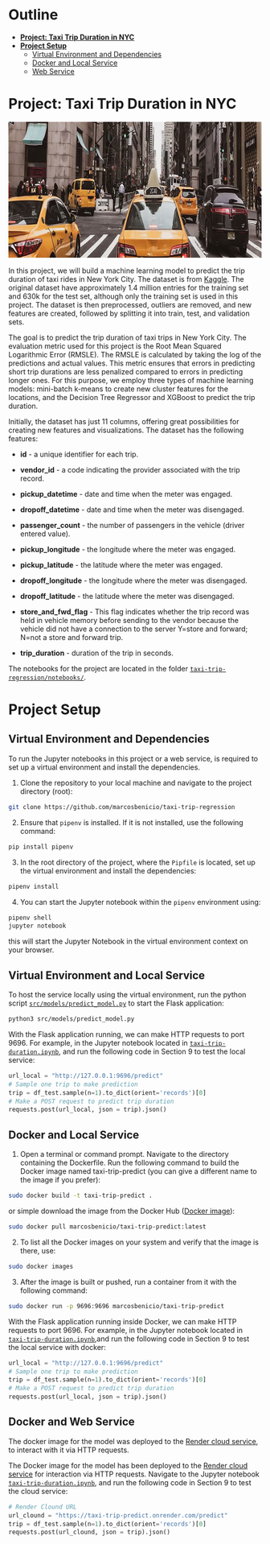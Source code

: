 # **Outline**

- [**Project: Taxi Trip Duration in NYC**](#project-taxi-trip-duration-in-nyc)
- [**Project Setup**](#project-setup)
   - [Virtual Environment and Dependencies](#virtual-environment-and-dependencies)
   - [Docker and Local Service](#docker-and-local-service)
   - [Web Service](#web-service)


# **Project: Taxi Trip Duration in NYC**

<center><img src = "reports/figures/taxi-trip-nyc.png" width="970" height="270"/></center>

In this project, we will build a machine learning model to predict the trip duration of taxi rides in New York City. The dataset is from [Kaggle](https://www.kaggle.com/competitions/nyc-taxi-trip-duration). The original dataset have approximately 1.4 million entries for the training set and 630k for the test set, although only the training set is used in this project. The dataset is then preprocessed, outliers are removed, and new features are created, followed by splitting it into train, test, and validation sets.

The goal is to predict the trip duration of taxi trips in New York City. The evaluation metric used for this project is the Root Mean Squared Logarithmic Error (RMSLE). The RMSLE is calculated by taking the log of the predictions and actual values. This metric ensures that errors in predicting short trip durations are less penalized compared to errors in predicting longer ones. For this purpose, we employ three types of machine learning models: mini-batch k-means to create new cluster features for the locations, and the Decision Tree Regressor and XGBoost to predict the trip duration.


Initially, the dataset has just 11 columns, offering great possibilities for creating new features and visualizations. The dataset has the following features:


- **id** - a unique identifier for each trip.

- **vendor_id** - a code indicating the provider associated with the trip record.

- **pickup_datetime** - date and time when the meter was engaged.

- **dropoff_datetime** - date and time when the meter was disengaged.

- **passenger_count** - the number of passengers in the vehicle (driver entered value).

- **pickup_longitude** - the longitude where the meter was engaged.

- **pickup_latitude** - the latitude where the meter was engaged.

- **dropoff_longitude** - the longitude where the meter was disengaged.

- **dropoff_latitude** - the latitude where the meter was disengaged.

- **store_and_fwd_flag** - This flag indicates whether the trip record was held in vehicle memory before sending to the vendor because the vehicle did not have a connection to the server Y=store and forward; N=not a store and forward trip.

- **trip_duration** - duration of the trip in seconds.

The notebooks for the project are located in the folder [`taxi-trip-regression/notebooks/`](https://github.com/marcosbenicio/taxi-trip-regression/tree/main/notebooks). 


# **Project Setup**


## Virtual Environment and Dependencies

To run the Jupyter notebooks in this project or a web service, is required to set up a virtual environment and install the dependencies.

1. Clone the repository to your local machine and navigate to the project directory (root):

```bash
git clone https://github.com/marcosbenicio/taxi-trip-regression
```

2. Ensure that `pipenv` is installed. If it is not installed, use the following command:

```sh
pip install pipenv
```

3. In the root directory of the project, where the `Pipfile` is located, set up the virtual environment and install the dependencies:

```sh
pipenv install
```

4. You can start the Jupyter notebook within the `pipenv` environment using:

```sh
pipenv shell
jupyter notebook
```
    
this will start the Jupyter Notebook in the virtual environment context on your browser.

## Virtual Environment and Local Service

To host the service locally using the virtual environment, run the python script [`src/models/predict_model.py`](https://github.com/marcosbenicio/taxi-trip-regression/blob/main/src/models/predict_model.py)  to start the Flask application:

```sh
python3 src/models/predict_model.py
```

With the Flask application running, we can make HTTP requests to port 9696. For example, in the Jupyter notebook located in [`taxi-trip-duration.ipynb`](https://github.com/marcosbenicio/taxi-trip-regression/blob/main/notebooks/taxi-trip-duration.ipynb), and run the following code in Section 9 to test the local service: 


```python
url_local = "http://127.0.0.1:9696/predict"
# Sample one trip to make prediction
trip = df_test.sample(n=1).to_dict(orient='records')[0]
# Make a POST request to predict trip duration
requests.post(url_local, json = trip).json()
```

## Docker and Local Service

1. Open a terminal or command prompt. Navigate to the directory containing the Dockerfile. Run the following command to build the Docker image named taxi-trip-predict (you can give a different name to the image if you prefer):

```bash
sudo docker build -t taxi-trip-predict .
```

or simple download the image from the Docker Hub ([Docker image](https://hub.docker.com/r/marcosbenicio/taxi-trip-predict/tags)):

```bash
sudo docker pull marcosbenicio/taxi-trip-predict:latest
```

2. To list all the Docker images on your system and verify that the image is there, use:

```bash
sudo docker images
```

3. After the image is built or pushed, run a container from it with the following command:

```bash
sudo docker run -p 9696:9696 marcosbenicio/taxi-trip-predict
```

With the Flask application running inside Docker, we can make HTTP requests to port 9696. For example, in the Jupyter notebook located in [`taxi-trip-duration.ipynb`](https://github.com/marcosbenicio/taxi-trip-regression/blob/main/notebooks/taxi-trip-duration.ipynb),and run the following code in Section 9 to test the local service with docker: 

```python
url_local = "http://127.0.0.1:9696/predict"
# Sample one trip to make prediction
trip = df_test.sample(n=1).to_dict(orient='records')[0]
# Make a POST request to predict trip duration
requests.post(url_local, json = trip).json()
```

## Docker and Web Service

The docker image for the model was deployed to the [Render cloud service](https://render.com/), to interact with it via HTTP requests. 


The Docker image for the model has been deployed to the [Render cloud service](https://render.com/) for interaction via HTTP requests. Navigate to the Jupyter notebook [`taxi-trip-duration.ipynb`](https://github.com/marcosbenicio/taxi-trip-regression/blob/main/notebooks/taxi-trip-duration.ipynb), and run the following code in Section 9 to test the cloud service:  

```python
# Render Clound URL
url_clound = "https://taxi-trip-predict.onrender.com/predict"
trip = df_test.sample(n=1).to_dict(orient='records')[0]
requests.post(url_clound, json = trip).json()
```



